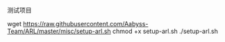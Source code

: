 测试项目

wget https://raw.githubusercontent.com/Aabyss-Team/ARL/master/misc/setup-arl.sh
chmod +x setup-arl.sh
./setup-arl.sh
